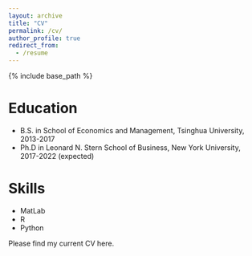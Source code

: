 ```yaml
---
layout: archive
title: "CV"
permalink: /cv/
author_profile: true
redirect_from:
  - /resume
---
```


{% include base_path %}

Education
======
* B.S. in School of Economics and Management, Tsinghua University, 2013-2017
* Ph.D in Leonard N. Stern School of Business, New York University, 2017-2022 (expected)


Skills
======
* MatLab
* R
* Python

Please find my current CV here.
